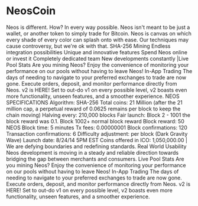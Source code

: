 # NeosCoin
Neos is different. How? In every way possible.  Neos isn't meant to be just a wallet, or another token to simply trade for Bitcoin. Neos is canvas on which every shade of every color can splash onto with ease. Our techniques may cause controversy, but we're ok with that.   SHA-256 Mining  Endless integration possibilities  Unique and innovative features  Spend Neos online or invest it  Completely dedicated team  New developments constantly |Live Pool Stats  Are you mining Neos? Enjoy the convenience of monitoring your performance on our pools without having to leave Neos! In-App Trading  The days of needing to navigate to your preferred exchanges to trade are now gone. Execute orders, deposit, and monitor performance directly from Neos. v2 is HERE!  Set to out-do v1 on every possible level, v2 boasts even more functionality, unseen features, and a smoother experience. NEOS SPECIFICATIONS Algorithm: SHA-256  Total coins: 21 Million (after the 21 million cap, a perpetual reward of 0.0625 remains per block to keep the chain moving)  Halving every: 210,000 blocks  Fair launch: Block 2 - 1001 the block reward was 0.1. Block 1002+ normal block reward  Block reward: 50 NEOS  Block time: 5 minutes  Tx fees: 0.00000001  Block confirmations: 120  Transaction confirmations: 6  Difficulty adjustment: per block (Dark Gravity Wave)  Launch date: 8/24/14 5PM EST  Coins offered in ICO: 1,050,000.00 | We are defying boundaries and redefining standards.  Real World Usability  Neos development is moving in a steady and reliable direction towards bridging the gap between merchants and consumers. Live Pool Stats  Are you mining Neos? Enjoy the convenience of monitoring your performance on our pools without having to leave Neos! In-App Trading  The days of needing to navigate to your preferred exchanges to trade are now gone. Execute orders, deposit, and monitor performance directly from Neos. v2 is HERE!  Set to out-do v1 on every possible level, v2 boasts even more functionality, unseen features, and a smoother experience. 
